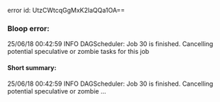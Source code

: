 error id: UtzCWtcqGgMxK2laQQa1OA==
### Bloop error:

25/06/18 00:42:59 INFO DAGScheduler: Job 30 is finished. Cancelling potential speculative or zombie tasks for this job
#### Short summary: 

25/06/18 00:42:59 INFO DAGScheduler: Job 30 is finished. Cancelling potential speculative or zombie ...